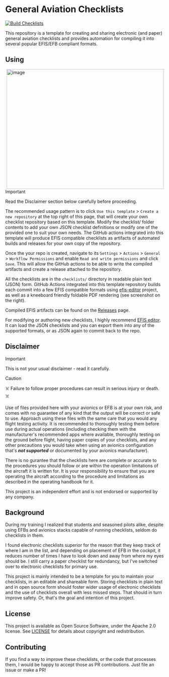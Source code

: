 # General Aviation Checklists
[![Build Checklists](https://github.com/alexnj/aviation-checklists/actions/workflows/build.yml/badge.svg)](https://github.com/alexnj/aviation-checklists/releases/tag/latest)

This repository is a template for creating and sharing electronic (and paper)
general aviation checklists and provides automation for compiling it into
several popular EFIS/EFB compliant formats.

## Using

<a href="https://github.com/alexnj/aviation-checklists/releases/latest">
<img align="right" width="500" height="380" alt="image" src="https://github.com/user-attachments/assets/e24d31b3-c8d4-4d5a-891d-b744ab02210e" />
</a>

> [!IMPORTANT]
> Read the Disclaimer section below carefully before proceeding.

The recommended usage pattern is to click `Use this template` > `Create a new repository` at the top right of this page, that will create your own checklist repository based on this template. Modify the checklist/ folder contents to add your own JSON checklist definitions or modify one of the provided one to suit your own needs. The GitHub actions integrated into this template will produce EFIS compatible checklists as artifacts of automated builds and releases for your own copy of the repository.

Once the your repo is created, navigate to its `Settings` > `Actions` > `General` > `Workflow Permissions` and enable `Read and write permissions` and click `Save`. This will allow the GitHub actions to be able to write the compiled artifacts and create a release attached to the repository.

All the checklists are in the `checklists/` directory in readable plain text (JSON) form.
GitHub Actions integrated into this template repository builds each commit into a few EFIS compatible formats using [efis-editor](https://github.com/rdamazio/efis-editor) project, as well as a kneeboard friendly foldable PDF rendering (see screenshot on the right).

Compiled EFIS artifacts can be found on the [Releases](https://github.com/alexnj/aviation-checklists/releases/latest) page.

For modifying or authoring new checklists, I highly recommend [EFIS editor](https://rdamazio.github.io/efis-editor/). It can load the JSON checklists and you can export them into any of the supported formats, or as JSON again to commit back to the repo.

## Disclaimer

> [!IMPORTANT]
> This is not your usual disclaimer - read it carefully.

> [!CAUTION]
> :skull_and_crossbones: Failure to follow proper procedures can result in
> serious injury or death. :skull_and_crossbones:

Use of files provided here with your avionics or EFB is at your own risk,
and comes with no guarantee of any kind that the output will be correct or
safe to use. Approach using these files with the same care that you would any
flight testing activity. It is recommended to thoroughly testing them before use
during actual operations (including checking them with the manufacturer's
recommended apps where available, thoroughly testing on the ground before
flight, having paper copies of your checklists, and any other precautions
you would take when using an avionics configuration that's **_not supported_**
or documented by your avionics manufacturer).

There is no gurantee that the checklists here are complete or accurate to
the procedures you should follow or are within the operation limitations of
the aircraft it is written for. It is your responsibility to ensure that
you are operating the aircraft according to the procedure and limitations
as described in the operating handbook for it.

This project is an independent effort and is not endorsed or supported by
any company.

## Background

During my training I realized that students and seasoned pilots alike,
despite using EFBs and avionics stacks capable of running checklists,
seldom do checklists in them.

I found electronic checklists superior for the reason that they keep track of
where I am in the list, and depending on placement of EFB in the cockpit,
it reduces number of times I have to look down and away from where my eyes
should be. I still carry a paper checklist for redundancy, but I've switched
over to electronic checklists for primary use.

This project is mainly intended to be a template for you to maintain your
checklists, in an editable and shareable form. Storing checklists in plain text
and in open source form should foster wider usage of electronic checklists
and the use of checklists overall with less missed steps. That should in turn
improve safety. Or, that's the goal and intention of this project.

## License

This project is available as Open Source Software, under the Apache 2.0 license.
See [LICENSE](./LICENSE) for details about copyright and redistribution.

## Contributing

If you find a way to improve these checklists, or the code that processes them,
I would be happy to accept those as PR contributions. Just file an issue or make a PR!
